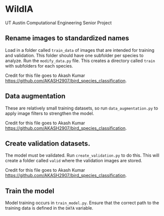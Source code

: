 # WildIA
UT Austin Computational Engineering Senior Project

## Rename images to standardized names

Load in a folder called ```train_data``` of images that are intended for training and validation. This folder should have one subfolder per species to analyze.
Run the ```modify_data.py``` file. This creates a directory called ```train``` with subfolders for each species.

Credit for this file goes to Akash Kumar https://github.com/AKASH2907/bird_species_classification.

## Data augmentation

These are relatively small training datasets, so run ```data_augmentation.py``` to apply image filters to strengthen the model.

Credit for this file goes to Akash Kumar https://github.com/AKASH2907/bird_species_classification.

## Create validation datasets.

The model must be validated. Run ```create_validation.py``` to do this. This will create a folder called ```valid``` where the validation images are stored.

Credit for this file goes to Akash Kumar https://github.com/AKASH2907/bird_species_classification.

## Train the model

Model training occurs in ```train_model.py```. Ensure that the correct path to the training data is defined in the ```DATA``` variable.